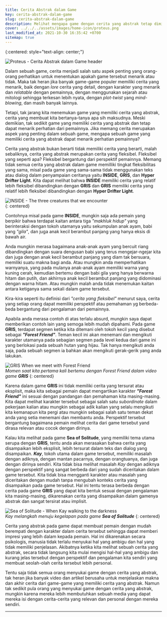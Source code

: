 ```yaml
---
title: Cerita Abstrak dalam Game
key: cerita-abstrak-dalam-game
slug: cerita-abstrak-dalam-game
description: Melihat mengapa game dengan cerita yang abstrak tetap diminati oleh pemain, meskipun cerita yang disampaikan terkadang membingungkan dan ambigu.
cover: ../../../assets/images/home-icon/proteus.png
last_modified_at: 2021-10-30 16:35:42 +0700
sitemap: true
---
```


{:centered: style="text-align: center;"}

![Proteus - Cerita Abstrak dalam Game header](../../../assets/images/proteus.png)

Dalam sebuah game, cerita menjadi salah satu aspek penting yang orang-orang perhatikan untuk menentukan apakah game tersebut menarik atau tidak. Maka tak heran jika banyak game-game populer memiliki cerita yang menarik, baik dengan *lore* cerita yang detail, dengan karakter yang menarik dan *relatable* dengan pemainnya, dengan menggunakan sejarah atau mitologi sehingga terkesan lebih nyata, dengan *plot-twist* yang *mind-blowing*, dan masih banyak lainnya.

Tetapi, tak jarang kita menemukan game yang memiliki cerita yang abstrak, cerita yang membuat kita bertanya-tanya apa sih maksudnya. Meski demikian, tak sedikit game yang memiliki cerita yang abstrak dan tetap dapat menarik perhatian dari pemainnya. Jika memang cerita merupakan aspek yang penting dalam sebuah game, mengapa sebuah game yang memiliki cerita yang abstrak dapat menarik perhatian pemainnya?

Cerita yang abstrak bukan berarti tidak memiliki cerita yang berarti, malah sebaliknya, cerita yang abstrak merupakan cerita yang fleksibel. Fleksibel yang seperti apa? Fleksibel bergantung dari perspektif pemainnya. Memang tidak semua cerita yang abstrak dalam game memilliki tingkat fleksibilitas yang sama, misal pada game yang sama-sama tidak menggunakan teks atau dialog dalam penyampaian ceritanya yaitu **INSIDE**, **GRIS**, dan **Hyper Drifter Light**. Kita dapat melihat bahwa **INSIDE** memiliki cerita yang relatif lebih fleksibel dibandingkan dengan **GRIS** dan **GRIS** memiliki cerita yang relatif lebih fleksibel dibandingkan dengan **Hyper Drifter Light**.

![INSIDE - The three creatures that we encounter](../../../assets/images/inside_three-creatures.png)  
{: centered}  

Contohnya misal pada game **INSIDE**, mungkin saja ada pemain yang berpikir bahwa terdapat kaitan antara tiga *"makhluk hidup"* yang berinteraksi dengan tokoh utamanya yaitu sekumpulan anak ayam, babi yang *"gila"*, dan juga anak kecil berambut panjang yang hanya eksis di bawah air.

Anda mungkin merasa bagaimana anak-anak ayam yang bercuit riang dibandingkan dengan suara dengusan babi yang terus mengejar-ngejar kita dan juga dengan anak kecil berambut panjang yang diam tak bersuara, memiliki suatu makna bagi anda. Atau mungkin anda memperhatikan warnyanya, yang pada mulanya anak-anak ayam memiliki warna yang kuning cerah, kemudian bertemu dengan babi gila yang hanya berwarna hitam dan putih, dan akhirnya anak kecil berambut panjang yang didominasi dengan warna hitam.
Atau mungkin malah anda tidak menemukan kaitan antara ketiganya sama sekali dalam game tersebut.

Kira-kira seperti itu definisi dari *"cerita yang fleksibel"* menurut saya, cerita yang setiap orang dapat memiliki perspektif atau pemahaman yg berbeda-beda bergantung dari pengalaman dari pemainnya.

Apabila anda merasa contoh di atas terlalu absurd, mungkin saya dapat memberikan contoh lain yang semoga lebih mudah dipahami. Pada game **GRIS**, terdapat segmen ketika kita ditemani oleh tokoh kecil yang disebut sebagai ***"Forest Friend"***. Teman kecil ini akan menemani dan mengikuti karakter utamanya pada sebagian segmen pada level kedua dari game ini yang berlokasi pada sebuah hutan yang hijau. Tak hanya mengikuti anda saja, pada sebuah segmen ia bahkan akan mengikuti gerak-gerik yang anda lakukan.

![GRIS When we meet with Forest Friend](../../../assets/images/gris_friend-forest.png)  
*Momen saat kita pertama kali bertemu dengan Forest Friend dalam video game **GRIS***
{: centered}  

Karena dalam game **GRIS** ini tidak memiliki cerita yang tersurat atau eksplisit, maka kita sebagai pemain dapat mengartikan karakter ***"Forest Friend"*** ini sesuai dengan pandangan dan pemahaman kita masing-masing. Kita dapat melihat karakter tersebut sebagai salah satu *subordinate* dalam pekerjaan kalian atau mungkin sebagai adik kalian yang selalu mengikuti kita kemanapun kita pergi atau mungkin sebagai salah satu teman dekat anda yang setia menemani dan membantu anda. Perspektif tersebut bergantung bagaimana pemain melihat cerita dari game tersebut yand dirasa relevan atau cocok dengan dirinya. 

Kalau kita melihat pada game **Sea of Solitude**, yang memiliki tema utama serupa dengan **GRIS**, tentu anda akan merasakan bahwa cerita yang disampaikan lebih eksplisit, lebih tersurat dalam teks dan dialog yang disampaikan. ***Kay***, tokoh utama dalam game tersebut, memiliki masalah dengan adiknya, dengan mantan pacarnya, dengan orangtuanya, dan juga dengan dirinya sendiri. Kita tidak bisa melihat masalah *Kay* dengan adiknya dengan perspektif yang sangat berbeda dari yang sudah diceritakan dalam game tersebut. Kita tidak bisa mengganti karakter atau masalah yang diceritakan dengan mudah tanpa mengubah konteks cerita yang disampaikan pada game tersebut. Hal ini tentu terasa berbeda dengan cerita pada game **GRIS** yang dapat kita bentuk sesuai dengan pengalaman kita masing-masing, dikarenakan cerita yang disampaikan dalam gamenya abstrak dan sangat tersirat atau implisit.

![Sea of Solitude - When Kay walking to the darkness](../../../assets/images/sea-of-solitude_going-to-darkness.png)  
*Kay melangkah menuju kegelapan pada game **Sea of Solitude***
{: centered}  

Cerita yang abstrak pada game dapat membuat pemain dengan mudah berempati dengan karakter dalam cerita tersebut sehingga dapat memberi impresi yang lebih dalam kepada pemain. Hal ini dikarenakan secara psikologis, manusia tidak terlalu menyukai hal yang ambigu dan hal yang tidak memiliki penjelasan. Akibatnya ketika kita melihat sebuah cerita yang abstrak, secara tidak langsung kita mulai mengisi hal-hal yang ambigu dan kurang jelas tersebut dengan perspektif dan pengalaman kita sendiri yang membuat seolah-olah cerita tersebut lebih personal.

Tentu saja tidak semua orang menyukai game dengan cerita yang abstrak, tak heran jika banyak video dan artikel berusaha untuk menjelaskan makna dan akhir cerita dari game-game yang memiliki cerita yang abstrak. Namun tak sedikit pula orang yang menyukai game dengan cerita yang abstrak, mungkin karena mereka lebih membutuhkan sebuah media yang dapat mereka isi dengan cerita-cerita yang relevan dan personal dengan mereka sendiri.

***
